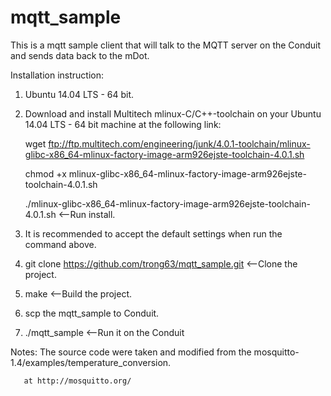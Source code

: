 # mqtt_sample
This is a mqtt sample client that will talk to the MQTT server on the Conduit and sends data back to the mDot.

Installation instruction:

1. Ubuntu 14.04 LTS - 64 bit.

2. Download and install Multitech mlinux-C/C++-toolchain on your Ubuntu 14.04 LTS - 64 bit machine at the following link:

   wget ftp://ftp.multitech.com/engineering/junk/4.0.1-toolchain/mlinux-glibc-x86_64-mlinux-factory-image-arm926ejste-toolchain-4.0.1.sh

   chmod +x mlinux-glibc-x86_64-mlinux-factory-image-arm926ejste-toolchain-4.0.1.sh

   ./mlinux-glibc-x86_64-mlinux-factory-image-arm926ejste-toolchain-4.0.1.sh <--Run install.

3. It is recommended to accept the default settings when run the command above.

4. git clone https://github.com/trong63/mqtt_sample.git <--Clone the project.

5. make <--Build the project.

6. scp the mqtt_sample to Conduit.

7. ./mqtt_sample <--Run it on the Conduit

Notes: The source code were taken and modified from the mosquitto-1.4/examples/temperature_conversion.
       
       at http://mosquitto.org/


